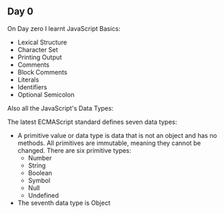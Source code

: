 ## Day 0

On Day zero I learnt JavaScript Basics:
- Lexical Structure
- Character Set
- Printing Output
- Comments
- Block Comments
- Literals
- Identifiers
- Optional Semicolon

Also all the JavaScript's Data Types:

The latest ECMAScript standard defines seven data types:
- A primitive value or data type is data that is not an object and has no methods. All primitives are immutable, meaning they cannot be changed. There are six primitive types:
  - Number
  - String
  - Boolean
  - Symbol
  - Null
  - Undefined
- The seventh data type is Object


